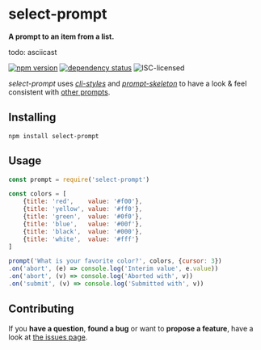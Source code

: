 # select-prompt

**A prompt to an item from a list.**

todo: asciicast

[![npm version](https://img.shields.io/npm/v/select-prompt.svg)](https://www.npmjs.com/package/select-prompt)
[![dependency status](https://img.shields.io/david/derhuerst/select-prompt.svg)](https://david-dm.org/derhuerst/select-prompt#info=dependencies)
![ISC-licensed](https://img.shields.io/github/license/derhuerst/select-prompt.svg)

*select-prompt* uses [*cli-styles*](https://github.com/derhuerst/cli-styles) and [*prompt-skeleton*](https://github.com/derhuerst/prompt-skeleton) to have a look & feel consistent with [other prompts](https://github.com/derhuerst/prompt-skeleton#prompts-using-prompt-skeleton).


## Installing

```
npm install select-prompt
```


## Usage

```js
const prompt = require('select-prompt')

const colors = [
	{title: 'red',    value: '#f00'},
	{title: 'yellow', value: '#ff0'},
	{title: 'green',  value: '#0f0'},
	{title: 'blue',   value: '#00f'},
	{title: 'black',  value: '#000'},
	{title: 'white',  value: '#fff'}
]

prompt('What is your favorite color?', colors, {cursor: 3})
.on('abort', (e) => console.log('Interim value', e.value))
.on('abort', (v) => console.log('Aborted with', v))
.on('submit', (v) => console.log('Submitted with', v))
```


## Contributing

If you **have a question**, **found a bug** or want to **propose a feature**, have a look at [the issues page](https://github.com/derhuerst/select-prompt/issues).
